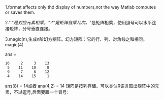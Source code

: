 <!-- 这是我的Matlab学习笔记 -->

1.format affects only thd display of numbers,not the way Matlab computes or saves them.

2.".*"是对应元素相乘，".^"是矩阵自乘几次。*"是矩阵相乘，使用逗号可以水平连接矩阵，分号垂直连接。

3.magic(n),生成n阶幻方矩阵。幻方矩阵：它的行、列、对角线之和相同。
magic(4)

ans =

    16     2     3    13
     5    11    10     8
     9     7     6    12
     4    14    15     1
ans(8) = 14或者 ans(4,2) = 14	矩阵是按列存储。可以类似R语言取出矩阵中的元素，不过逗号,后面要跟一个冒号: